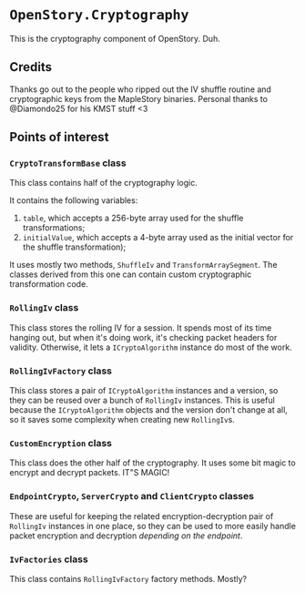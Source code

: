 ﻿# `OpenStory.Cryptography`

This is the cryptography component of OpenStory. Duh.

## Credits

Thanks go out to the people who ripped out the IV shuffle routine and cryptographic keys from the MapleStory binaries. Personal thanks to @Diamondo25 for his KMST stuff <3

## Points of interest

### `CryptoTransformBase` class

This class contains half of the cryptography logic. 

It contains the following variables:
1. `table`, which accepts a 256-byte array used for the shuffle transformations;
2. `initialValue`, which accepts a 4-byte array used as the initial vector for the shuffle transformation);

It uses mostly two methods, `ShuffleIv` and `TransformArraySegment`. 
The classes derived from this one can contain custom cryptographic transformation code.

### `RollingIv` class

This class stores the rolling IV for a session. It spends most of its time hanging out, but when it's doing work, it's checking packet headers for validity. Otherwise, it lets a `ICryptoAlgorithm` instance do most of the work.

### `RollingIvFactory` class

This class stores a pair of `ICryptoAlgorithm` instances and a version, so they can be reused over a bunch of `RollingIv` instances. This is useful because the `ICryptoAlgorithm` objects and the version don't change at all, so it saves some complexity when creating new `RollingIv`s.

### `CustomEncryption` class

This class does the other half of the cryptography. It uses some bit magic to encrypt and decrypt packets. IT"S MAGIC!

### `EndpointCrypto`, `ServerCrypto` and `ClientCrypto` classes

These are useful for keeping the related encryption-decryption pair of `RollingIv` instances in one place, so they can be used to more easily handle packet encryption and decryption *depending on the endpoint*.

### `IvFactories` class

This class contains `RollingIvFactory` factory methods. Mostly?
